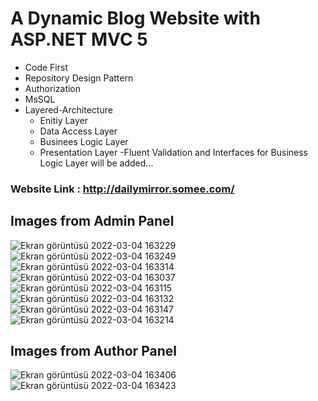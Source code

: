 # A Dynamic Blog Website with ASP.NET MVC 5

 - Code First
 - Repository Design Pattern
 - Authorization
 - MsSQL
 - Layered-Architecture
   - Enitiy Layer
   - Data Access Layer
   - Businees Logic Layer
   - Presentation Layer 
-Fluent Validation and Interfaces for Business Logic Layer will be added...

### Website Link : http://dailymirror.somee.com/

## Images from Admin Panel
![Ekran görüntüsü 2022-03-04 163229](https://user-images.githubusercontent.com/82759834/156772770-48b4f3b9-ba1a-4601-aef1-dbce0ff0de66.png)
![Ekran görüntüsü 2022-03-04 163249](https://user-images.githubusercontent.com/82759834/156772774-0dd1b23d-9206-4a44-8892-15cd0f7abd87.png)
![Ekran görüntüsü 2022-03-04 163314](https://user-images.githubusercontent.com/82759834/156772776-042c818f-b544-4a65-9294-6b23ab9fdf26.png)
![Ekran görüntüsü 2022-03-04 163037](https://user-images.githubusercontent.com/82759834/156772778-1212dbb9-e159-4a7c-9408-8719e75904eb.png)
![Ekran görüntüsü 2022-03-04 163115](https://user-images.githubusercontent.com/82759834/156772781-4f62b3c4-16e6-4b6d-b843-3d9da9b33df1.png)
![Ekran görüntüsü 2022-03-04 163132](https://user-images.githubusercontent.com/82759834/156772782-2dfb11ef-5440-48b2-b975-9e2082d63000.png)
![Ekran görüntüsü 2022-03-04 163147](https://user-images.githubusercontent.com/82759834/156772785-8ec9f34e-d76b-4e62-8f13-05dc2d904a4a.png)
![Ekran görüntüsü 2022-03-04 163214](https://user-images.githubusercontent.com/82759834/156772786-171324dc-0816-49e9-bee0-a819ba5ca850.png)

## Images from Author Panel
![Ekran görüntüsü 2022-03-04 163406](https://user-images.githubusercontent.com/82759834/156772822-b7b35a42-9816-474f-b4fe-65f022910130.png)
![Ekran görüntüsü 2022-03-04 163423](https://user-images.githubusercontent.com/82759834/156772823-3f2871f1-972e-469f-bdb5-5e79152be710.png)
